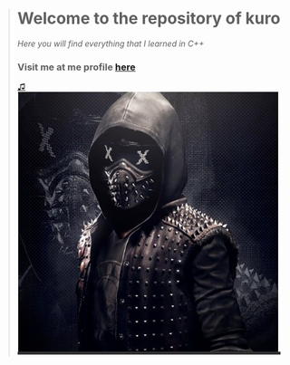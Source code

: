 ># **Welcome to the repository of kuro**
>_Here you will find everything that I learned in C++_
>### Visit me at me profile [here](https://github.com/UP210630)
>[♫](https://www.youtube.com/watch?v=k_TbOH8iE4U) <br>
>![Imagen 1](/Imagenes/wrench.jpg)

